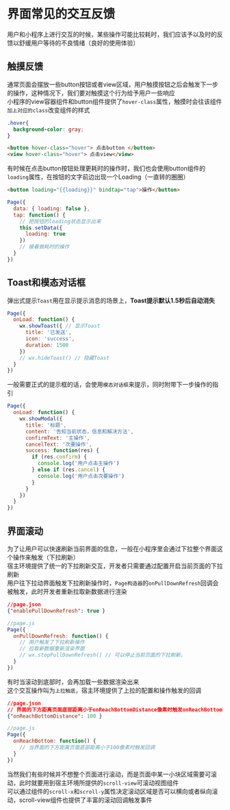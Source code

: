 # 界面常见的交互反馈

用户和小程序上进行交互的时候，某些操作可能比较耗时，我们应该予以及时的反馈以舒缓用户等待的不良情绪（良好的使用体验）  

## 触摸反馈

通常页面会摆放一些button按钮或者view区域，用户触摸按钮之后会触发下一步的操作，这种情况下，我们要对触摸这个行为给予用户一些响应  
小程序的view容器组件和button组件提供了`hover-class`属性，触摸时会往该组件`加上对应的class`改变组件的样式  

```css
.hover{
  background-color: gray;
}
```

```html
<button hover-class="hover"> 点击button </button>
<view hover-class="hover"> 点击view</view>
```

有时候在点击button按钮处理更耗时的操作时，我们也会使用button组件的`loading`属性，在按钮的文字前边出现一个Loading（一直转的圈圈）  

```html
<button loading="{{loading}}" bindtap="tap">操作</button>
```

```js
Page({
  data: { loading: false },
  tap: function() {
    // 把按钮的loading状态显示出来
    this.setData({
      loading: true
    })
    // 接着做耗时的操作
  }
})
```

## Toast和模态对话框

弹出式提示`Toast`用在显示提示消息的场景上，**Toast提示默认1.5秒后自动消失**  

```js
Page({
  onLoad: function() {
    wx.showToast({ // 显示Toast
      title: '已发送',
      icon: 'success',
      duration: 1500
    })
    // wx.hideToast() // 隐藏Toast
  }
})
```

一般需要正式的提示框的话，会使用`模态对话框`来提示，同时附带下一步操作的指引  

```js
Page({
  onLoad: function() {
    wx.showModal({
      title: '标题',
      content: '告知当前状态，信息和解决方法',
      confirmText: '主操作',
      cancelText: '次要操作',
      success: function(res) {
        if (res.confirm) {
          console.log('用户点击主操作')
        } else if (res.cancel) {
          console.log('用户点击次要操作')
        }
      }
    })
  }
})
```

## 界面滚动

为了让用户可以快速刷新当前界面的信息，一般在小程序里会通过下拉整个界面这个操作来触发（下拉刷新）  
宿主环境提供了统一的下拉刷新交互，开发者只需要通过配置开启当前页面的下拉刷新  
用户往下拉动界面触发下拉刷新操作时，`Page构造器`的`onPullDownRefresh`回调会被触发，此时开发者重新拉取新数据进行渲染  

```json
//page.json
{"enablePullDownRefresh": true }
```

```js
//page.js
Page({
  onPullDownRefresh: function() {
    // 用户触发了下拉刷新操作
    // 拉取新数据重新渲染界面
    // wx.stopPullDownRefresh() // 可以停止当前页面的下拉刷新。
  }
})
```

有时当滚动到底部时，会再加载一些数据渲染出来  
这个交互操作叫为`上拉触底`，宿主环境提供了上拉的配置和操作触发的回调  

```json
//page.json
// 界面的下方距离页面底部距离小于onReachBottomDistance像素时触发onReachBottom回调
{"onReachBottomDistance": 100 }
```

```js
//page.js
Page({
  onReachBottom: function() {
    // 当界面的下方距离页面底部距离小于100像素时触发回调
  }
})
```

当然我们有些时候并不想整个页面进行滚动，而是页面中某一小块区域需要可滚动，此时就要用到宿主环境所提供的`scroll-view`可滚动视图组件  
可以通过组件的`scroll-x`和`scroll-y`属性决定滚动区域是否可以横向或者纵向滚动，scroll-view组件也提供了丰富的滚动回调触发事件  
